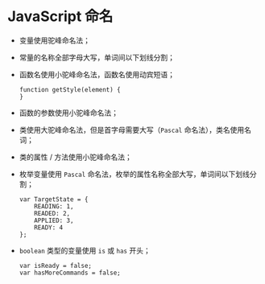 # JavaScript 命名

- 变量使用驼峰命名法；

- 常量的名称全部字母大写，单词间以下划线分割；

- 函数名使用小驼峰命名法，函数名使用动宾短语；

  ```
  function getStyle(element) {
  }
  ```

- 函数的参数使用小驼峰命名法；

- 类使用大驼峰命名法，但是首字母需要大写（`Pascal` 命名法），类名使用名词；

- 类的属性 / 方法使用小驼峰命名法；

- 枚举变量使用 `Pascal` 命名法，枚举的属性名称全部大写，单词间以下划线分割；

  ```
  var TargetState = {
      READING: 1,
      READED: 2,
      APPLIED: 3,
      READY: 4
  };
  ```

- `boolean` 类型的变量使用 `is` 或 `has` 开头；

  ```
  var isReady = false;
  var hasMoreCommands = false;
  ```

### 